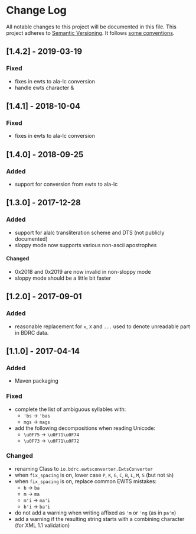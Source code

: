 # Change Log
All notable changes to this project will be documented in this file.
This project adheres to [Semantic Versioning](http://semver.org/). It follows [some conventions](http://keepachangelog.com/).

## [1.4.2] - 2019-03-19
### Fixed
- fixes in ewts to ala-lc conversion
- handle ewts character &

## [1.4.1] - 2018-10-04
### Fixed
- fixes in ewts to ala-lc conversion

## [1.4.0] - 2018-09-25
### Added
- support for conversion from ewts to ala-lc

## [1.3.0] - 2017-12-28
### Added
- support for alalc transliteration scheme and DTS (not publicly documented)
- sloppy mode now supports various non-ascii apostrophes

#### Changed
- 0x2018 and 0x2019 are now invalid in non-sloppy mode
- sloppy mode should be a little bit faster

## [1.2.0] - 2017-09-01
### Added
- reasonable replacement for `x`, `X` and `...` used to denote unreadable part in BDRC data.

## [1.1.0] - 2017-04-14
### Added
- Maven packaging

### Fixed
- complete the list of ambiguous syllables with:
	-  `'bs` -> `'bas`
	-  `mgs` -> `mags`
- add the following decompositions when reading Unicode:
	- `\u0F75` -> `\u0F71\u0F74`
	- `\u0F73` -> `\u0F71\u0F72`

### Changed
- renaming Class to `io.bdrc.ewtsconverter.EwtsConverter`
- when `fix_spacing` is on, lower case `P`, `K`, `G`, `C`, `B`, `L`, `M`, `S` (but not `Sh`)
- when `fix_spacing` is on, replace common EWTS mistakes:
	- ` b ` -> ` ba `
	- ` m ` -> ` ma `
	- ` m'i ` -> ` ma'i `
	- ` b'i ` -> ` ba'i `
- do not add a warning when writing affixed as `'m` or `'ng` (as in `pa'm`)
- add a warning if the resulting string starts with a combining character (for XML 1.1 validation)
